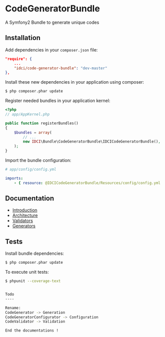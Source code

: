 CodeGeneratorBundle
===================

A Symfony2 Bundle to generate unique codes


Installation
------------

Add dependencies in your `composer.json` file:
```json
"require": {
    ...
    "idci/code-generator-bundle": "dev-master"
},
```

Install these new dependencies in your application using composer:
```sh
$ php composer.phar update
```

Register needed bundles in your application kernel:
```php
<?php
// app/AppKernel.php

public function registerBundles()
{
    $bundles = array(
        // ...
        new IDCI\Bundle\CodeGeneratorBundle\IDCICodeGeneratorBundle(),
    );
}
```

Import the bundle configuration:
```yml
# app/config/config.yml

imports:
    - { resource: @IDCICodeGeneratorBundle/Resources/config/config.yml }
```


Documentation
-------------

* [Introduction](Resources/doc/introduction.md)
* [Architecture](Resources/doc/architecture.md)
* [Validators](Resources/doc/validators.md)
* [Generators](Resources/doc/generators.md)


Tests
-----

Install bundle dependencies:
```sh
$ php composer.phar update
```

To execute unit tests:
```sh
$ phpunit --coverage-text


Todo
----

Rename:
CodeGenerator -> Generation
CodeGeneratorConfigurator -> Configuration
CodeValidator -> Validation

End the documentations !
